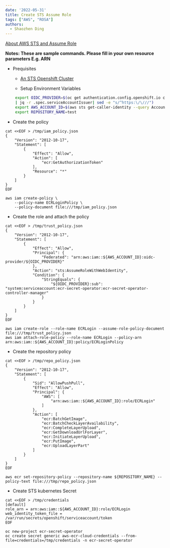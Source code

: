 ```yaml
---
date: '2022-05-31'
title: Create STS Assume Role
tags: ["AWS", "ROSA"]
authors:
  - Shaozhen Ding 
---
```


[About AWS STS and Assume Role](https://docs.aws.amazon.com/STS/latest/APIReference/API_AssumeRole.html)

**Notes: These are sample commands. Please fill in your own resource parameters E.g. ARN**

* Prequisites

  * [An STS Openshift Cluster](https://docs.openshift.com/container-platform/4.10/authentication/managing_cloud_provider_credentials/cco-mode-sts.html)

  * Setup Environment Variables
   ```bash
    export OIDC_PROVIDER=$(oc get authentication.config.openshift.io cluster -o json \
    | jq -r .spec.serviceAccountIssuer| sed -e "s/^https:\/\///")
    export AWS_ACCOUNT_ID=$(aws sts get-caller-identity --query Account --output text)
    export REPOSITORY_NAME=test
   ```


* Create the policy

```
cat <<EOF > /tmp/iam_policy.json
{
    "Version": "2012-10-17",
    "Statement": [
        {
            "Effect": "Allow",
            "Action": [
                "ecr:GetAuthorizationToken"
            ],
            "Resource": "*"
        }
    ]
}
EOF

aws iam create-policy \
    --policy-name ECRLoginPolicy \
    --policy-document file:///tmp/iam_policy.json

```

* Create the role and attach the policy

```
cat <<EOF > /tmp/trust_policy.json
{
    "Version": "2012-10-17",
    "Statement": [
        {
            "Effect": "Allow",
            "Principal": {
                "Federated": "arn:aws:iam::${AWS_ACCOUNT_ID}:oidc-provider/${OIDC_PROVIDER}"
            },
            "Action": "sts:AssumeRoleWithWebIdentity",
            "Condition": {
                "StringEquals": {
                    "${OIDC_PROVIDER}:sub": "system:serviceaccount:ecr-secret-operator:ecr-secret-operator-controller-manager"
                }
            }
        }
    ]
}
EOF

aws iam create-role --role-name ECRLogin --assume-role-policy-document file:///tmp/trust_policy.json
aws iam attach-role-policy --role-name ECRLogin --policy-arn arn:aws:iam::${AWS_ACCOUNT_ID}:policy/ECRLoginPolicy
```

* Create the repository policy

```
cat <<EOF > /tmp/repo_policy.json
{
    "Version": "2012-10-17",
    "Statement": [
        {
            "Sid": "AllowPushPull",
            "Effect": "Allow",
            "Principal": {
                "AWS": [
                    "arn:aws:iam::${AWS_ACCOUNT_ID}:role/ECRLogin"
                ]
            },
            "Action": [
                "ecr:BatchGetImage",
                "ecr:BatchCheckLayerAvailability",
                "ecr:CompleteLayerUpload",
                "ecr:GetDownloadUrlForLayer",
                "ecr:InitiateLayerUpload",
                "ecr:PutImage",
                "ecr:UploadLayerPart"
            ]
        }
    ]
}
EOF

aws ecr set-repository-policy --repository-name ${REPOSITORY_NAME} --policy-text file:///tmp/repo_policy.json
```

* Create STS kubernetes Secret

```
cat <<EOF > /tmp/credentials
[default]
role_arn = arn:aws:iam::${AWS_ACCOUNT_ID}:role/ECRLogin
web_identity_token_file = /var/run/secrets/openshift/serviceaccount/token
EOF

oc new-project ecr-secret-operator
oc create secret generic aws-ecr-cloud-credentials --from-file=credentials=/tmp/credentials -n ecr-secret-operator
```